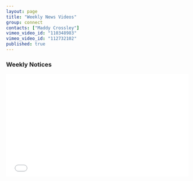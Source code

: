 ```yaml
---
layout: page
title: "Weekly News Videos"
group: connect
contacts: ["Maddy Crossley"]
vimeo_video_id: "110348983"
vimeo_video_id: "112732102"
published: true
---
```


### Weekly Notices

<iframe src="//player.vimeo.com/video/{{page.vimeo_video_id}}?title=0&amp;byline=0&amp;portrait=0&amp;color=c41440" width="500" height="281" frameborder="0" webkitallowfullscreen mozallowfullscreen allowfullscreen></iframe> <p><a href="http://vimeo.com/{{page.vimeo_video_id}}"></a>
